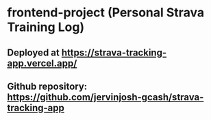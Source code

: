 # frontend-project (Personal Strava Training Log)

## Deployed at https://strava-tracking-app.vercel.app/

## Github repository: https://github.com/jervinjosh-gcash/strava-tracking-app

